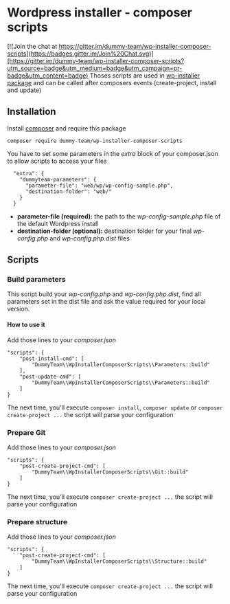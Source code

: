# Wordpress installer - composer scripts

[![Join the chat at https://gitter.im/dummy-team/wp-installer-composer-scripts](https://badges.gitter.im/Join%20Chat.svg)](https://gitter.im/dummy-team/wp-installer-composer-scripts?utm_source=badge&utm_medium=badge&utm_campaign=pr-badge&utm_content=badge)
Thoses scripts are used in [wp-installer package](git@github.com:dummy-team/wp-installer.git) and can be called after composers events (create-project, install and update)

## Installation
Install [composer](https://getcomposer.org/doc/00-intro.md#installation-linux-unix-osx) and require this package

```
composer require dummy-team/wp-installer-composer-scripts
```
You have to set some parameters in the *extra* block of your composer.json to allow scripts to access your files
```
  "extra": {
    "dummyteam-parameters": {
      "parameter-file": "web/wp/wp-config-sample.php",
      "destination-folder": "web/"
    }
  }
```
- **parameter-file (required):** the path to the *wp-config-sample.php* file of the default Wordpress install
- **destination-folder (optional):** destination folder for your final *wp-config.php* and *wp-config.php.dist* files

## Scripts
### Build parameters
This script build your *wp-config.php* and *wp-config.php.dist*, find all parameters set in the dist file and ask the value required for your local version.
#### How to use it
Add those lines to your *composer.json*
```
"scripts": {
    "post-install-cmd": [
        "DummyTeam\\WpInstallerComposerScripts\\Parameters::build"
    ],
    "post-update-cmd": [
        "DummyTeam\\WpInstallerComposerScripts\\Parameters::build"
    ]
}
```
The next time, you'll execute `composer install`, `composer update` or `composer create-project ...` the script will parse your configuration

### Prepare Git
Add those lines to your *composer.json*
```
"scripts": {
    "post-create-project-cmd": [
        "DummyTeam\\WpInstallerComposerScripts\\Git::build"
    ]
}
```
The next time, you'll execute `composer create-project ...` the script will parse your configuration

### Prepare structure
Add those lines to your *composer.json*
```
"scripts": {
    "post-create-project-cmd": [
        "DummyTeam\\WpInstallerComposerScripts\\Structure::build"
    ]
}
```
The next time, you'll execute `composer create-project ...` the script will parse your configuration
